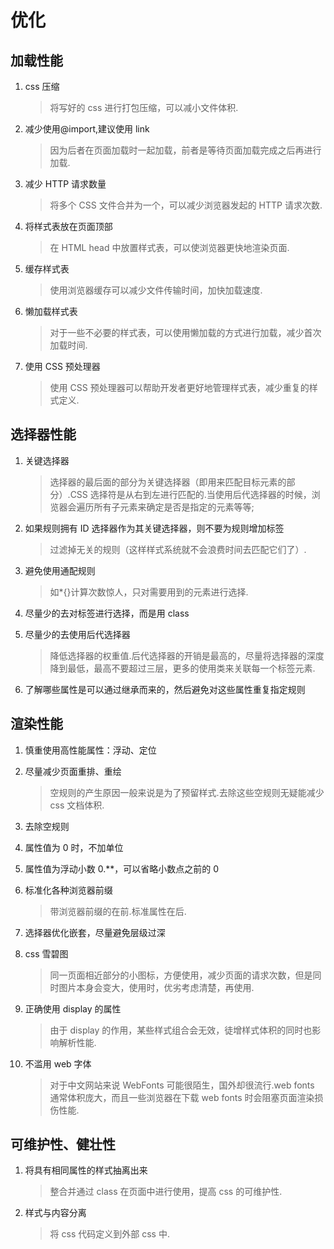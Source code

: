 # 优化

## 加载性能

1. <span class="cor-tip">css 压缩</span>
   > 将写好的 css 进行打包压缩，可以减小文件体积.
2. <span class="cor-tip">减少使用@import,建议使用 link</span>
   > 因为后者在页面加载时一起加载，前者是等待页面加载完成之后再进行加载.
3. <span class="cor-tip">减少 HTTP 请求数量</span>
   > 将多个 CSS 文件合并为一个，可以减少浏览器发起的 HTTP 请求次数.
4. <span class="cor-tip">将样式表放在页面顶部</span>
   > 在 HTML head 中放置样式表，可以使浏览器更快地渲染页面.
5. <span class="cor-tip">缓存样式表</span>
   > 使用浏览器缓存可以减少文件传输时间，加快加载速度.
6. <span class="cor-tip">懒加载样式表</span>
   > 对于一些不必要的样式表，可以使用懒加载的方式进行加载，减少首次加载时间.
7. <span class="cor-tip">使用 CSS 预处理器</span>
   > 使用 CSS 预处理器可以帮助开发者更好地管理样式表，减少重复的样式定义.

## 选择器性能

1. <span class="cor-tip">关键选择器</span>
   > 选择器的最后面的部分为关键选择器（即用来匹配目标元素的部分）.CSS 选择符是从右到左进行匹配的.当使用后代选择器的时候，浏览器会遍历所有子元素来确定是否是指定的元素等等;
2. <span class="cor-tip">如果规则拥有 ID 选择器作为其关键选择器，则不要为规则增加标签</span>
   > 过滤掉无关的规则（这样样式系统就不会浪费时间去匹配它们了）.
3. <span class="cor-tip">避免使用通配规则</span>
   > 如\*{}计算次数惊人，只对需要用到的元素进行选择.
4. <span class="cor-tip">尽量少的去对标签进行选择，而是用 class</span>
   >
5. <span class="cor-tip">尽量少的去使用后代选择器</span>
   > 降低选择器的权重值.后代选择器的开销是最高的，尽量将选择器的深度降到最低，最高不要超过三层，更多的使用类来关联每一个标签元素.
6. <span class="cor-tip">了解哪些属性是可以通过继承而来的，然后避免对这些属性重复指定规则</span>

## 渲染性能

1. <span class="cor-tip">慎重使用高性能属性：浮动、定位</span>
   >
2. <span class="cor-tip">尽量减少页面重排、重绘</span>
   > 空规则的产生原因一般来说是为了预留样式.去除这些空规则无疑能减少 css 文档体积.
3. <span class="cor-tip">去除空规则</span>
   >
4. <span class="cor-tip">属性值为 0 时，不加单位</span>
   >
5. <span class="cor-tip">属性值为浮动小数 0.\*\*，可以省略小数点之前的 0</span>
   >
6. <span class="cor-tip">标准化各种浏览器前缀</span>
   > 带浏览器前缀的在前.标准属性在后.
7. <span class="cor-tip">选择器优化嵌套，尽量避免层级过深</span>
   >
8. <span class="cor-tip">css 雪碧图</span>
   > 同一页面相近部分的小图标，方便使用，减少页面的请求次数，但是同时图片本身会变大，使用时，优劣考虑清楚，再使用.
9. <span class="cor-tip">正确使用 display 的属性</span>
   > 由于 display 的作用，某些样式组合会无效，徒增样式体积的同时也影响解析性能.
10. <span class="cor-tip">不滥用 web 字体</span>
    > 对于中文网站来说 WebFonts 可能很陌生，国外却很流行.web fonts 通常体积庞大，而且一些浏览器在下载 web fonts 时会阻塞页面渲染损伤性能.

## 可维护性、健壮性

1. <span class="cor-tip">将具有相同属性的样式抽离出来</span>
   > 整合并通过 class 在页面中进行使用，提高 css 的可维护性.
2. <span class="cor-tip">样式与内容分离</span>
   > 将 css 代码定义到外部 css 中.
